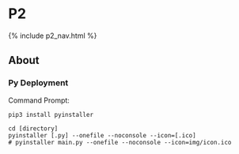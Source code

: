 # P2

{% include p2_nav.html %}

## About

### Py Deployment

Command Prompt:
```
pip3 install pyinstaller
```
```
cd [directory]
pyinstaller [.py] --onefile --noconsole --icon=[.ico]
# pyinstaller main.py --onefile --noconsole --icon=img/icon.ico
```

